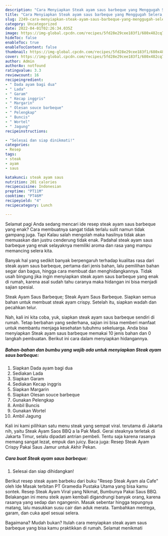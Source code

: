 ```yaml
---
description: "Cara Menyiapkan Steak ayam saus barbeque yang Menggugah Selera, Buat Buka Puasa Sempurna"
title: "Cara Menyiapkan Steak ayam saus barbeque yang Menggugah Selera, Buat Buka Puasa Sempurna"
slug: 2249-cara-menyiapkan-steak-ayam-saus-barbeque-yang-menggugah-selera-buat-buka-puasa-sempurna
category: Uncategorized
date: 2022-04-01T02:26:34.035Z
image: https://img-global.cpcdn.com/recipes/5fd28e29cee183f1/680x482cq70/steak-ayam-saus-barbeque-foto-resep-utama.jpg
hideToc: false
enableToc: true
enableTocContent: false
thumbnail: https://img-global.cpcdn.com/recipes/5fd28e29cee183f1/680x482cq70/steak-ayam-saus-barbeque-foto-resep-utama.jpg
cover: https://img-global.cpcdn.com/recipes/5fd28e29cee183f1/680x482cq70/steak-ayam-saus-barbeque-foto-resep-utama.jpg
author: Admin
authorAv: notfound
ratingvalue: 3.3
reviewcount: 16
recipeingredient:
- " Dada ayam bagi dua"
- " Lada"
- " Garam"
- " Kecap inggris"
- " Margarin"
- " Olesan souce barbeque"
- " Pelengkap"
- " Buncis"
- " Wortel"
- " Jagung"
recipeinstructions:

- "Selesai dan siap dinikmati!"
categories:
- Resep
tags:
- steak
- ayam
- saus

katakunci: steak ayam saus 
nutrition: 201 calories
recipecuisine: Indonesian
preptime: "PT11M"
cooktime: "PT46M"
recipeyield: "4"
recipecategory: Lunch

---
```



Selamat pagi Anda sedang mencari ide resep steak ayam saus barbeque yang enak? Cara membuatnya sangat tidak terlalu sulit namun tidak gampang juga. Tapi Kalau salah mengolah maka hasilnya tidak akan memuaskan dan justru cenderung tidak enak. Padahal steak ayam saus barbeque yang enak selayaknya memiliki aroma dan rasa yang mampu memancing selera kita.


Banyak hal yang sedikit banyak berpengaruh terhadap kualitas rasa dari steak ayam saus barbeque, pertama dari jenis bahan, lalu pemilihan bahan segar dan bagus, hingga cara membuat dan menghidangkannya. Tidak usah bingung jika ingin menyiapkan steak ayam saus barbeque yang enak di rumah, karena asal sudah tahu caranya maka hidangan ini bisa menjadi sajian spesial.

Steak Ayam Saus Barbeque; Steak Ayam Saus Barbeque. Siapkan semua bahan untuk membuat steak ayam crispy. Setelah itu, siapkan wadah dan pecahkan telur.


Nah, kali ini kita coba, yuk, siapkan steak ayam saus barbeque sendiri di rumah. Tetap berbahan yang sederhana, sajian ini bisa memberi manfaat untuk membantu menjaga kesehatan tubuhmu sekeluarga. Anda bisa menyiapkan Steak ayam saus barbeque memakai 10 jenis bahan dan 0 langkah pembuatan. Berikut ini cara dalam menyiapkan hidangannya.

<!--inarticleads1-->

##### Bahan-bahan dan bumbu yang wajib ada untuk menyiapkan Steak ayam saus barbeque:

1. Siapkan  Dada ayam bagi dua
1. Sediakan  Lada
1. Siapkan  Garam
1. Sediakan  Kecap inggris
1. Siapkan  Margarin
1. Siapkan  Olesan souce barbeque
1. Gunakan  Pelengkap
1. Ambil  Buncis
1. Gunakan  Wortel
1. Ambil  Jagung


Kali ini kami pilihkan satu menu steak yang sempat viral. terutama di Jakarta nih, yaitu Steak Ayam Saos BBQ a la Pak Madi. Gerai steaknya terletak di Jakarta Timur, selalu dipadati antrian pembeli. Tentu saja karena rasanya memang sangat lezat, empuk dan juicy. Baca juga: Resep Steak Ayam Crispy Pakai Saus Jamur untuk Akhir Pekan. 

<!--inarticleads2-->

##### Cara buat Steak ayam saus barbeque:


1. Selesai dan siap dihidangkan!

Berikut resep steak ayam barbeku dari buku &#34;Resep Steak Ayam ala Cafe&#34; oleh Ide Masak terbitan PT Gramedia Pustaka Utama yang bisa kamu sontek. Resep Steak Ayam Viral yang Nikmat, Bumbunya Pakai Saus BBQ. Belakangan ini menu steik ayam kembali digandrungi banyak orang, karena rasanya yang sedap dan ngangenin. Masak sebentar hingga tepungnya matang, lalu masukkan susu cair dan aduk merata. Tambahkan mentega, garam, dan cuka apel sesuai selera. 

Bagaimana? Mudah bukan? Itulah cara menyiapkan steak ayam saus barbeque yang bisa kamu praktikkan di rumah. Selamat menikmati
